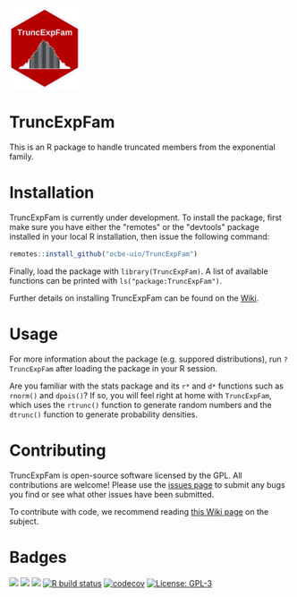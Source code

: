 <img src="logo.png" width=25%>

# TruncExpFam

This is an R package to handle truncated members from the exponential family.

# Installation

TruncExpFam is currently under development. To install the package, first make sure you have either the "remotes" or the "devtools" package installed in your local R installation, then issue the following command:

```r
remotes::install_github("ocbe-uio/TruncExpFam")
```

Finally, load the package with `library(TruncExpFam)`. A list of available functions can be printed with `ls("package:TruncExpFam")`.

Further details on installing TruncExpFam can be found on the [Wiki](https://github.com/ocbe-uio/TruncExpFam/wiki/Installing-TruncExpFam).

# Usage

For more information about the package (e.g. suppored distributions), run `?TruncExpFam` after loading the package in your R session.

Are you familiar with the stats package and its `r*` and `d*` functions such as `rnorm()` and `dpois()`? If so, you will feel right at home with `TruncExpFam`, which uses the `rtrunc()` function to generate random numbers and the `dtrunc()` function to generate probability densities.

# Contributing

TruncExpFam is open-source software licensed by the GPL. All contributions are welcome! Please use the [issues page](https://github.com/ocbe-uio/TruncExpFam/issues) to submit any bugs you find or see what other issues have been submitted.

To contribute with code, we recommend reading [this Wiki page](https://github.com/ocbe-uio/TruncExpFam/wiki/Contributing-to-the-project) on the subject.

# Badges

[![](https://img.shields.io/badge/lifecycle-experimental-orange.svg)](https://lifecycle.r-lib.org/articles/stages.html#experimental)
[![](https://img.shields.io/github/last-commit/ocbe-uio/TruncExpFam.svg)](https://github.com/ocbe-uio/TruncExpFam/commits/develop)
[![](https://img.shields.io/github/languages/code-size/ocbe-uio/TruncExpFam.svg)](https://github.com/ocbe-uio/TruncExpFam)
[![R build status](https://github.com/ocbe-uio/TruncExpFam/workflows/R-CMD-check/badge.svg)](https://github.com/ocbe-uio/TruncExpFam/actions)
[![codecov](https://codecov.io/gh/ocbe-uio/TruncExpFam/branch/develop/graph/badge.svg?token=78YFRZKJO6)](https://codecov.io/gh/ocbe-uio/TruncExpFam)
[![License: GPL-3](https://img.shields.io/badge/license-GPL--3-blue.svg)](https://cran.r-project.org/web/licenses/GPL-3)
